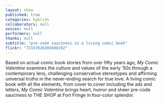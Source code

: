 ```yaml
---
layout: show
published: true
categories: hybrids
collaborators: null
voices: null
performers: null
thanks: null
subtitle: "pre-code sauciness in a living comic book"
flickr: "72157626303608192"
---
```


Based on actual comic book stories from over fifty years ago, _My Comic Valentine_ examines the culture and values of the early ’50s through a contemporary lens, challenging conservative stereotypes and affirming universal truths in the never-ending search for true love. A living comic book with all the elements, from cover to cover including the ads and letters, _My Comic Valentine_ brings heart, humor and sheer pre-code sauciness to THE SHOP at Fort Fringe in four-color splendor.
